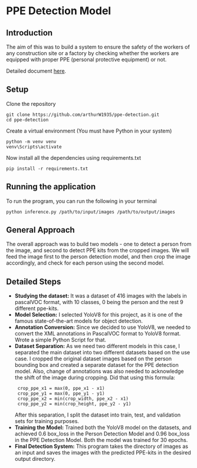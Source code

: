 # PPE Detection Model

## Introduction
The aim of this was to build a system to ensure the safety of the workers of any construction site or a factory by checking whether the workers are equipped with proper PPE (personal protective equipment) or not.

Detailed document [here](https://docs.google.com/document/d/1OgHGKbq-g3xVSKZ1191oWQBTiWhP-ADwTxhfVMx-X_s/edit?usp=sharing).

## Setup
Clone the repository
```
git clone https://github.com/arthurW1935/ppe-detection.git
cd ppe-detection
```

Create a virtual environment (You must have Python in your system)
```
python -m venv venv
venv\Scripts\activate
```

Now install all the dependencies using requirements.txt
```
pip install -r requirements.txt
```

## Running the application
To run the program, you can run the following in your terminal
```
python inference.py /path/to/input/images /path/to/output/images
```

## General Approach
The overall approach was to build two models - one to detect a person from the image, and second to detect PPE kits from the cropped images. We will feed the image first to the person detection model, and then crop the image accordingly, and check for each person using the second model. 

## Detailed Steps
- **Studying the dataset:** It was a dataset of 416 images with the labels in pascalVOC format, with 10 classes, 0 being the person and the rest 9 different ppe-kits.
- **Model Selection:** I selected YoloV8 for this project, as it is one of the famous state-of-the-art models for object detection. 
- **Annotation Conversion:** Since we decided to use YoloV8, we needed to convert the XML annotations in PascalVOC format to YoloV8 format. Wrote a simple Python Script for that.
- **Dataset Separation:** As we need two different models in this case, I separated the main dataset into two different datasets based on the use case. I cropped the original dataset images based on the person bounding box and created a separate dataset for the PPE detection model. 
     Also, change of annotations was also needed to acknowledge the shift of the image during cropping. Did that using this formula:
  ```
   crop_ppe_x1 = max(0, ppe_x1 - x1)
   crop_ppe_y1 = max(0, ppe_y1 - y1)
   crop_ppe_x2 = min(crop_width, ppe_x2 - x1)
   crop_ppe_y2 = min(crop_height, ppe_y2 - y1)
  ```
   After this separation, I split the dataset into train, test, and validation sets for training purposes.
- **Training the Model:** Trained both the YoloV8 model on the datasets, and achieved 0.6 box_loss in the Person Detection Model and 0.96 box_loss in the PPE Detection Model. Both the model was trained for 30 epochs.
- **Final Detection System:** This program takes the directory of images as an input and saves the images with the predicted PPE-kits in the desired output directory. 
